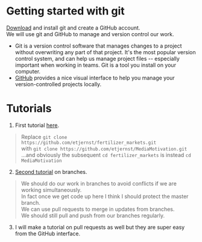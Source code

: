 # Getting started with git

[Download](https://git-scm.com/downloads) and install git and create a GitHub account.<br>
We will use git and GitHub to manage and version control our work.

* Git is a version control software that manages changes to a project without overwriting any part of that project. It's the most popular version control system, and can help us manage project files -- especially important when working in teams. Git is a tool you install on your computer.
* [GitHub](github.com) provides a nice visual interface to help you manage your version-controlled projects locally.

# Tutorials
1. First tutorial [here](https://github.com/etjernst/Materials/blob/master/git/git_tutorial_1.md). 
> Replace `git clone https://github.com/etjernst/fertilizer_markets.git` <br>
> with `git clone https://github.com/etjernst/MediaMotivation.git`<br>
> ...and obviously the subsequent `cd fertilizer_markets` is instead `cd MediaMotivation`
2. [Second tutorial](https://github.com/etjernst/Materials/blob/master/git/git_tutorial_2.md) on branches. 
> We should do our work in branches to avoid conflicts if we are working simultaneously. <br>
> In fact once we get code up here I think I should protect the master branch.<br>
> We can use pull requests to merge in updates from branches.<br>
> We should still pull and push from our branches regularly.
3. I will make a tutorial on pull requests as well but they are super easy from the GitHub interface.
